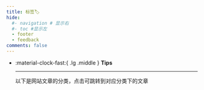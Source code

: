 ```yaml
---
title: 标签🏷
hide:
  #- navigation # 显示右
  #- toc #显示左
  - footer
  - feedback
comments: false
---
```

<!-- # Tags -->

<div class="grid cards" markdown>

-   :material-clock-fast:{ .lg .middle } __Tips__

    ---

    以下是网站文章的分类，点击可跳转到对应分类下的文章

</div>

<!-- material/tags -->
